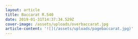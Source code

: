 ```yaml
---
layout: article
title: Baccarat R.540
date: 2019-01-31T14:37:34.529Z
cover-image: /assets/uploads/overbaccarat.jpg
article-content: '![](/assets/uploads/pagebaccarat.jpg)'
---
```


